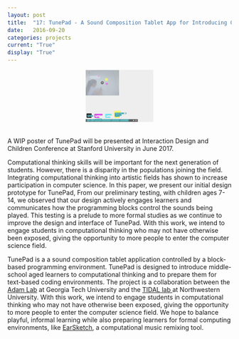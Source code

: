 ```yaml
---
layout: post
title:  "17: TunePad - A Sound Composition Tablet App for Introducing Computational Thinking"
date:   2016-09-20
categories: projects
current: "True"
display: "True"
---
```


<!-- <h2> A Sound Composition Tablet App for Introducing Computational Thinking </h2> -->
<center><img src="images/projects/tangibleTunepad.PNG" width="30%"></center><br>

A WIP poster of TunePad will be presented at Interaction Design and Children Conference at Stanford University in June 2017.

Computational thinking skills will be important for the next generation of students. However, there is a disparity in the populations joining the field. Integrating computational thinking into artistic fields has shown to increase participation in computer science. In this paper, we present our initial design prototype for TunePad,  From our preliminary testing, with children ages 7-14, we observed that our design actively engages learners and communicates how the programming blocks control the sounds being played. This testing is a prelude to more formal studies as we continue to improve the design and interface of TunePad. With this work, we intend to engage students in computational thinking who may not have otherwise been exposed, giving the opportunity to more people to enter the computer science field.

TunePad is a a sound composition tablet application controlled by a block-based programming environment. TunePad is designed to introduce middle-school aged learners to computational thinking and to prepare them for text-based coding environments. The project is a collaboration between the <a href="http://adamlab.gatech.edu/">Adam Lab</a> at Georgia Tech University and the <a href="http://tidal.northwestern.edu/"> TIDAL lab </a> at Northwestern University.  With this work, we intend to engage students in computational thinking who may not have otherwise been exposed, giving the opportunity to more people to enter the computer science field.  We hope to  balance playful, informal learning while also preparing learners for formal computing environments, like <a href="https://earsketch.gatech.edu/landing/">EarSketch</a>, a computational music remixing tool. 